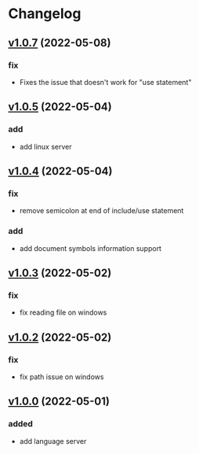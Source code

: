# Changelog

## [v1.0.7](https://github.com/Leathong/openscad-support-vscode/releases/tag/v1.0.7) (2022-05-08)

### fix
- Fixes the issue that doesn't work for "use statement"

## [v1.0.5](https://github.com/Leathong/openscad-support-vscode/releases/tag/v1.0.5) (2022-05-04)

### add
- add linux server

## [v1.0.4](https://github.com/Leathong/openscad-support-vscode/releases/tag/v1.0.4) (2022-05-04)

### fix
- remove semicolon at end of include/use statement

### add
- add document symbols information support

## [v1.0.3](https://github.com/Leathong/openscad-support-vscode/releases/tag/v1.0.3) (2022-05-02)

### fix
- fix reading file on windows

## [v1.0.2](https://github.com/Leathong/openscad-support-vscode/releases/tag/v1.0.2) (2022-05-02)

### fix
- fix path issue on windows

## [v1.0.0](https://github.com/Leathong/openscad-support-vscode/releases/tag/v1.0.0) (2022-05-01)

### added
- add language server